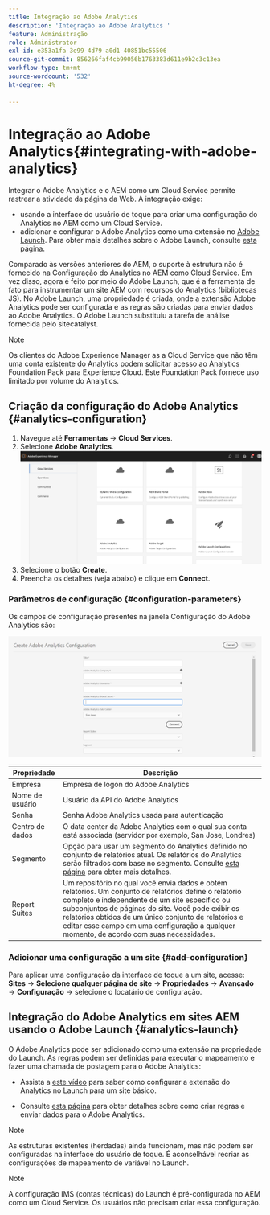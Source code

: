 ```yaml
---
title: Integração ao Adobe Analytics
description: 'Integração ao Adobe Analytics '
feature: Administração
role: Administrator
exl-id: e353a1fa-3e99-4d79-a0d1-40851bc55506
source-git-commit: 856266faf4cb99056b1763383d611e9b2c3c13ea
workflow-type: tm+mt
source-wordcount: '532'
ht-degree: 4%

---
```


# Integração ao Adobe Analytics{#integrating-with-adobe-analytics}

Integrar o Adobe Analytics e o AEM como um Cloud Service permite rastrear a atividade da página da Web. A integração exige:

* usando a interface do usuário de toque para criar uma configuração do Analytics no AEM como um Cloud Service.
* adicionar e configurar o Adobe Analytics como uma extensão no [Adobe Launch](#analytics-launch). Para obter mais detalhes sobre o Adobe Launch, consulte [esta página](https://experienceleague.adobe.com/docs/launch/using/intro/get-started/quick-start.html).

Comparado às versões anteriores do AEM, o suporte à estrutura não é fornecido na Configuração do Analytics no AEM como Cloud Service. Em vez disso, agora é feito por meio do Adobe Launch, que é a ferramenta de fato para instrumentar um site AEM com recursos do Analytics (bibliotecas JS). No Adobe Launch, uma propriedade é criada, onde a extensão Adobe Analytics pode ser configurada e as regras são criadas para enviar dados ao Adobe Analytics. O Adobe Launch substituiu a tarefa de análise fornecida pelo sitecatalyst.

>[!NOTE]
>
>Os clientes do Adobe Experience Manager as a Cloud Service que não têm uma conta existente do Analytics podem solicitar acesso ao Analytics Foundation Pack para Experience Cloud. Este Foundation Pack fornece uso limitado por volume do Analytics.

## Criação da configuração do Adobe Analytics {#analytics-configuration}

1. Navegue até **Ferramentas** → **Cloud Services**.
2. Selecione **Adobe Analytics**.
   ![Janela ](assets/analytics_screen2.png "do Adobe AnalyticsJanela do Adobe Analytics")
3. Selecione o botão **Create**.
4. Preencha os detalhes (veja abaixo) e clique em **Connect**.

### Parâmetros de configuração {#configuration-parameters}

Os campos de configuração presentes na janela Configuração do Adobe Analytics são:

![Parâmetros ](assets/properties_field1.png "de configuração")

| Propriedade | Descrição |
|---|---|
| Empresa | Empresa de logon do Adobe Analytics |
| Nome de usuário | Usuário da API do Adobe Analytics |
| Senha | Senha Adobe Analytics usada para autenticação |
| Centro de dados | O data center da Adobe Analytics com o qual sua conta está associada (servidor por exemplo, San Jose, Londres) |
| Segmento | Opção para usar um segmento do Analytics definido no conjunto de relatórios atual. Os relatórios do Analytics serão filtrados com base no segmento. Consulte [esta página](https://experienceleague.adobe.com/docs/analytics/components/segmentation/seg-overview.html) para obter mais detalhes. |
| Report Suites | Um repositório no qual você envia dados e obtém relatórios. Um conjunto de relatórios define o relatório completo e independente de um site específico ou subconjuntos de páginas do site. Você pode exibir os relatórios obtidos de um único conjunto de relatórios e editar esse campo em uma configuração a qualquer momento, de acordo com suas necessidades. |

### Adicionar uma configuração a um site {#add-configuration}

Para aplicar uma configuração da interface de toque a um site, acesse: **Sites** → **Selecione qualquer página de site** → **Propriedades** → **Avançado** → **Configuração** → selecione o locatário de configuração.

## Integração do Adobe Analytics em sites AEM usando o Adobe Launch {#analytics-launch}

O Adobe Analytics pode ser adicionado como uma extensão na propriedade do Launch. As regras podem ser definidas para executar o mapeamento e fazer uma chamada de postagem para o Adobe Analytics:

* Assista a [este vídeo](https://experienceleague.adobe.com/docs/analytics-learn/tutorials/implementation/via-adobe-launch/basic-configuration-of-the-analytics-launch-extension.html) para saber como configurar a extensão do Analytics no Launch para um site básico.

* Consulte [esta página](https://experienceleague.adobe.com/docs/core-services-learn/implementing-in-websites-with-launch/implement-solutions/analytics.html) para obter detalhes sobre como criar regras e enviar dados para o Adobe Analytics.

>[!NOTE]
>
>As estruturas existentes (herdadas) ainda funcionam, mas não podem ser configuradas na interface do usuário de toque. É aconselhável recriar as configurações de mapeamento de variável no Launch.

>[!NOTE]
>
>A configuração IMS (contas técnicas) do Launch é pré-configurada no AEM como um Cloud Service. Os usuários não precisam criar essa configuração.
